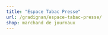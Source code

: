```yaml
---
title: "Espace Tabac Presse"
url: /gradignan/espace-tabac-presse/
shop: marchand de journaux
---
```

